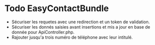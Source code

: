 # Todo EasyContactBundle
- Sécuriser les requetes avec une redirection et un token de validation.
- Sécuriser les donnés saisies avant insertions et mis a jour en base de donnée pour ApiController.php.
- Rajouter jusqu'a trois numéro de téléphone avec leur intitulé.